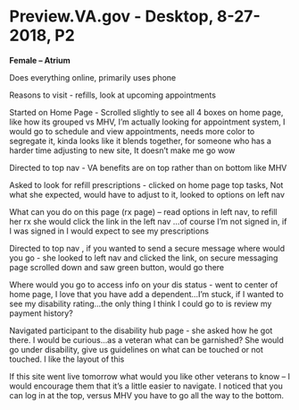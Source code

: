 # Preview.VA.gov - Desktop, 8-27-2018, P2

**Female – Atrium**

Does everything online, primarily uses phone

Reasons to visit  - refills, look at upcoming appointments

Started on Home Page - Scrolled slightly to see all 4 boxes on home page, like how its grouped vs MHV, I’m actually looking for appointment system, I would go to schedule and view appointments, needs more color to segregate it, kinda looks like it blends together, for someone who has a harder time adjusting to new site, It doesn’t make me go wow

Directed to top nav - VA benefits are on top rather than on bottom like MHV

Asked to look for refill prescriptions - clicked on home page top tasks, Not what she expected, would have to adjust to it, looked to options on left nav

What can you do on this page (rx page) – read options in left nav, to refill her rx she would click the link in the left nav …of course I’m not signed in, if I was signed in I would expect to see my prescriptions

Directed to top nav , if you wanted to send a secure message where would you go - she looked to left nav and clicked the link, on secure messaging page scrolled down and saw green button, would go there

Where would you go to access info on your dis status - went to center of home page, I love that you have add a dependent…I’m stuck, if I wanted to see my disability rating…the only thing I think I could go to is review my payment history?

Navigated participant to the disability hub page - she asked how he got there.  I would be curious…as a veteran what can be garnished?  She would go under disability, give us guidelines on what can be touched or not touched. I like the layout of this

If this site went live tomorrow what would you like other veterans to know – I would encourage them that it’s a little easier to navigate. I noticed that you can log in at the top, versus MHV you have to go all the way to the bottom. 